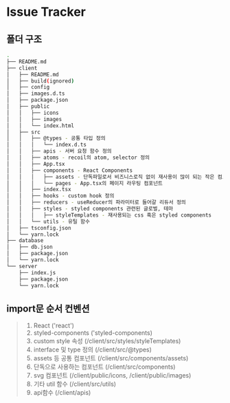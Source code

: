 # Issue Tracker

## 폴더 구조

```bash
.
├── README.md
├── client
│   ├── README.md
│   ├── build(ignored)
│   ├── config
│   ├── images.d.ts
│   ├── package.json
│   ├── public
│   │   ├── icons
│   │   ├── images
│   │   └── index.html
│   ├── src
│   │   ├── @types - 공통 타입 정의
│   │   │   └── index.d.ts
│   │   ├── apis - 서버 요청 함수 정의
│   │   ├── atoms - recoil의 atom, selector 정의
│   │   ├── App.tsx
│   │   ├── components - React Components
│   │   │   ├── assets - 단독파일로서 비즈니스로직 없이 재사용이 많이 되는 작은 컴포넌트뷰
│   │   │   └── pages - App.tsx의 페이지 라우팅 컴포넌트
│   │   ├── index.tsx
│   │   ├── hooks - custom hook 정의
│   │   ├── reducers - useReducer의 파라미터로 들어갈 리듀서 정의
│   │   ├── styles - styled components 관련된 글로벌, 테마
│   │   │   ├── styleTemplates - 재사용되는 css 혹은 styled components
│   │   └── utils - 유틸 함수
│   ├── tsconfig.json
│   └── yarn.lock
├── database
│   ├── db.json
│   ├── package.json
│   └── yarn.lock
└── server
    ├── index.js
    ├── package.json
    └── yarn.lock
```

## import문 순서 컨벤션

> 1. React ('react')
> 2. styled-components ('styled-components)
> 3. custom style 속성 (/client/src/styles/styleTemplates)
> 4. interface 및 type 정의 (/client/src/@types)
> 5. assets 등 공통 컴포넌트 (/client/src/components/assets)
> 6. 단독으로 사용하는 컴포넌트 (/client/src/components)
> 7. svg 컴포넌트 (/client/public/icons, /client/public/images)
> 8. 기타 util 함수 (/client/src/utils)
> 9. api함수 (/client/apis)
